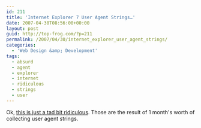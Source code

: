 ```yaml
---
id: 211
title: 'Internet Explorer 7 User Agent Strings…'
date: 2007-04-30T08:56:00+00:00
layout: post
guid: http://top-frog.com/?p=211
permalink: /2007/04/30/internet_explorer_user_agent_strings/
categories:
  - 'Web Design &amp; Development'
tags:
  - absurd
  - agent
  - explorer
  - internet
  - ridiculous
  - strings
  - user
---
```

Ok, [this is just a tad bit ridiculous](/stuff/msie7_user_agents.txt). Those are the result of 1 month's worth of collecting user agent strings.
